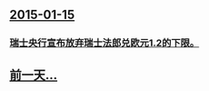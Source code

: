 ## [2015-01-15](/news/2015/01/15/index.md)

##### 
### [瑞士央行宣布放弃瑞士法郎兑欧元1.2的下限。](/news/2015/01/15/瑞士央行宣布放弃瑞士法郎兑欧元12的下限.md)
## [前一天...](/news/2015/01/14/index.md)


